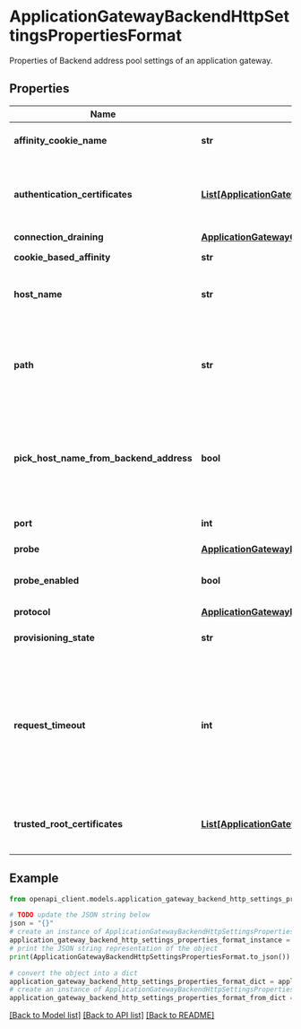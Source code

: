 # ApplicationGatewayBackendHttpSettingsPropertiesFormat

Properties of Backend address pool settings of an application gateway.

## Properties

Name | Type | Description | Notes
------------ | ------------- | ------------- | -------------
**affinity_cookie_name** | **str** | Cookie name to use for the affinity cookie. | [optional] 
**authentication_certificates** | [**List[ApplicationGatewayPathRulePropertiesFormatRewriteRuleSet]**](ApplicationGatewayPathRulePropertiesFormatRewriteRuleSet.md) | Array of references to application gateway authentication certificates. | [optional] 
**connection_draining** | [**ApplicationGatewayConnectionDraining**](ApplicationGatewayConnectionDraining.md) |  | [optional] 
**cookie_based_affinity** | **str** | Cookie based affinity. | [optional] 
**host_name** | **str** | Host header to be sent to the backend servers. | [optional] 
**path** | **str** | Path which should be used as a prefix for all HTTP requests. Null means no path will be prefixed. Default value is null. | [optional] 
**pick_host_name_from_backend_address** | **bool** | Whether to pick host header should be picked from the host name of the backend server. Default value is false. | [optional] 
**port** | **int** | The destination port on the backend. | [optional] 
**probe** | [**ApplicationGatewayPathRulePropertiesFormatRewriteRuleSet**](ApplicationGatewayPathRulePropertiesFormatRewriteRuleSet.md) |  | [optional] 
**probe_enabled** | **bool** | Whether the probe is enabled. Default value is false. | [optional] 
**protocol** | [**ApplicationGatewayProtocol**](ApplicationGatewayProtocol.md) |  | [optional] 
**provisioning_state** | **str** | The current provisioning state. | [optional] [readonly] 
**request_timeout** | **int** | Request timeout in seconds. Application Gateway will fail the request if response is not received within RequestTimeout. Acceptable values are from 1 second to 86400 seconds. | [optional] 
**trusted_root_certificates** | [**List[ApplicationGatewayPathRulePropertiesFormatRewriteRuleSet]**](ApplicationGatewayPathRulePropertiesFormatRewriteRuleSet.md) | Array of references to application gateway trusted root certificates. | [optional] 

## Example

```python
from openapi_client.models.application_gateway_backend_http_settings_properties_format import ApplicationGatewayBackendHttpSettingsPropertiesFormat

# TODO update the JSON string below
json = "{}"
# create an instance of ApplicationGatewayBackendHttpSettingsPropertiesFormat from a JSON string
application_gateway_backend_http_settings_properties_format_instance = ApplicationGatewayBackendHttpSettingsPropertiesFormat.from_json(json)
# print the JSON string representation of the object
print(ApplicationGatewayBackendHttpSettingsPropertiesFormat.to_json())

# convert the object into a dict
application_gateway_backend_http_settings_properties_format_dict = application_gateway_backend_http_settings_properties_format_instance.to_dict()
# create an instance of ApplicationGatewayBackendHttpSettingsPropertiesFormat from a dict
application_gateway_backend_http_settings_properties_format_from_dict = ApplicationGatewayBackendHttpSettingsPropertiesFormat.from_dict(application_gateway_backend_http_settings_properties_format_dict)
```
[[Back to Model list]](../README.md#documentation-for-models) [[Back to API list]](../README.md#documentation-for-api-endpoints) [[Back to README]](../README.md)


